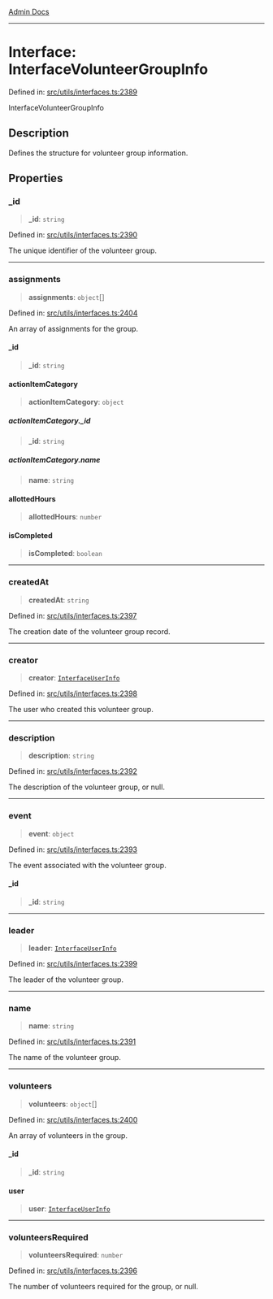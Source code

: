 [Admin Docs](/)

***

# Interface: InterfaceVolunteerGroupInfo

Defined in: [src/utils/interfaces.ts:2389](https://github.com/PalisadoesFoundation/talawa-admin/blob/main/src/utils/interfaces.ts#L2389)

InterfaceVolunteerGroupInfo

## Description

Defines the structure for volunteer group information.

## Properties

### \_id

> **\_id**: `string`

Defined in: [src/utils/interfaces.ts:2390](https://github.com/PalisadoesFoundation/talawa-admin/blob/main/src/utils/interfaces.ts#L2390)

The unique identifier of the volunteer group.

***

### assignments

> **assignments**: `object`[]

Defined in: [src/utils/interfaces.ts:2404](https://github.com/PalisadoesFoundation/talawa-admin/blob/main/src/utils/interfaces.ts#L2404)

An array of assignments for the group.

#### \_id

> **\_id**: `string`

#### actionItemCategory

> **actionItemCategory**: `object`

##### actionItemCategory.\_id

> **\_id**: `string`

##### actionItemCategory.name

> **name**: `string`

#### allottedHours

> **allottedHours**: `number`

#### isCompleted

> **isCompleted**: `boolean`

***

### createdAt

> **createdAt**: `string`

Defined in: [src/utils/interfaces.ts:2397](https://github.com/PalisadoesFoundation/talawa-admin/blob/main/src/utils/interfaces.ts#L2397)

The creation date of the volunteer group record.

***

### creator

> **creator**: [`InterfaceUserInfo`](utils\interfaces\README\interfaces\InterfaceUserInfo.md)

Defined in: [src/utils/interfaces.ts:2398](https://github.com/PalisadoesFoundation/talawa-admin/blob/main/src/utils/interfaces.ts#L2398)

The user who created this volunteer group.

***

### description

> **description**: `string`

Defined in: [src/utils/interfaces.ts:2392](https://github.com/PalisadoesFoundation/talawa-admin/blob/main/src/utils/interfaces.ts#L2392)

The description of the volunteer group, or null.

***

### event

> **event**: `object`

Defined in: [src/utils/interfaces.ts:2393](https://github.com/PalisadoesFoundation/talawa-admin/blob/main/src/utils/interfaces.ts#L2393)

The event associated with the volunteer group.

#### \_id

> **\_id**: `string`

***

### leader

> **leader**: [`InterfaceUserInfo`](utils\interfaces\README\interfaces\InterfaceUserInfo.md)

Defined in: [src/utils/interfaces.ts:2399](https://github.com/PalisadoesFoundation/talawa-admin/blob/main/src/utils/interfaces.ts#L2399)

The leader of the volunteer group.

***

### name

> **name**: `string`

Defined in: [src/utils/interfaces.ts:2391](https://github.com/PalisadoesFoundation/talawa-admin/blob/main/src/utils/interfaces.ts#L2391)

The name of the volunteer group.

***

### volunteers

> **volunteers**: `object`[]

Defined in: [src/utils/interfaces.ts:2400](https://github.com/PalisadoesFoundation/talawa-admin/blob/main/src/utils/interfaces.ts#L2400)

An array of volunteers in the group.

#### \_id

> **\_id**: `string`

#### user

> **user**: [`InterfaceUserInfo`](utils\interfaces\README\interfaces\InterfaceUserInfo.md)

***

### volunteersRequired

> **volunteersRequired**: `number`

Defined in: [src/utils/interfaces.ts:2396](https://github.com/PalisadoesFoundation/talawa-admin/blob/main/src/utils/interfaces.ts#L2396)

The number of volunteers required for the group, or null.
